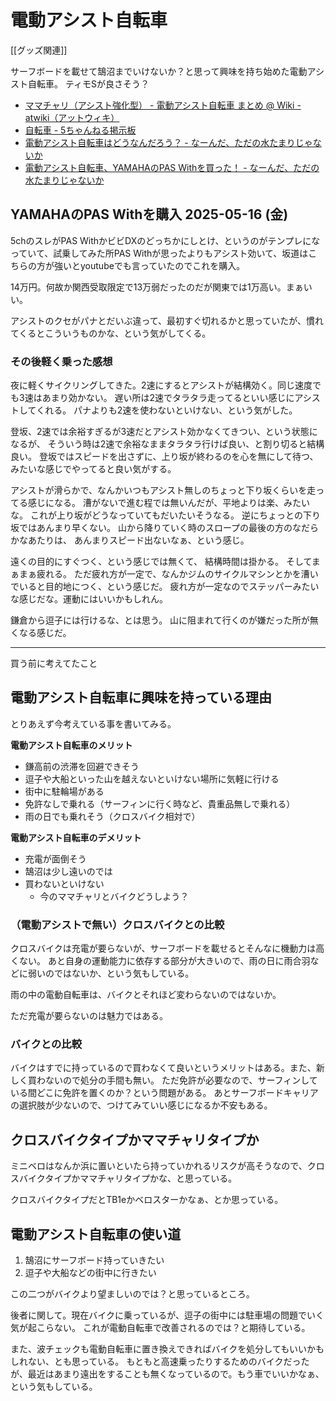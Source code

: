 # 電動アシスト自転車

[[グッズ関連]]

サーフボードを載せて鵠沼までいけないか？と思って興味を持ち始めた電動アシスト自転車。
ティモSが良さそう？

- [ママチャリ（アシスト強化型） - 電動アシスト自転車 まとめ @ Wiki - atwiki（アットウィキ）](https://w.atwiki.jp/den-assist/pages/45.html)
- [自転車 - 5ちゃんねる掲示板](https://medaka.5ch.net/bicycle/)
- [電動アシスト自転車はどうなんだろう？ - なーんだ、ただの水たまりじゃないか](https://karino2.github.io/2025/05/15/electric_assist_cycle_trial.html)
- [電動アシスト自転車、YAMAHAのPAS Withを買った！ - なーんだ、ただの水たまりじゃないか](https://karino2.github.io/2025/05/17/bought_e_assist_cycle.html)

## YAMAHAのPAS Withを購入 2025-05-16 (金)

5chのスレがPAS WithかビビDXのどっちかにしとけ、というのがテンプレになっていて、試乗してみた所PAS Withが思ったよりもアシスト効いて、坂道はこちらの方が強いとyoutubeでも言っていたのでこれを購入。

14万円。何故か関西受取限定で13万弱だったのだが関東では1万高い。まぁいい。

アシストのクセがパナとだいぶ違って、最初すぐ切れるかと思っていたが、慣れてくるとこういうものかな、という気がしてくる。

### その後軽く乗った感想

夜に軽くサイクリングしてきた。2速にするとアシストが結構効く。同じ速度でも3速はあまり効かない。
遅い所は2速でタラタラ走ってるといい感じにアシストしてくれる。
パナよりも2速を使わないといけない、という気がした。

登坂、2速では余裕すぎるが3速だとアシスト効かなくてきつい、という状態になるが、
そういう時は2速で余裕なままタラタラ行けば良い、と割り切ると結構良い。
登坂ではスピードを出さずに、上り坂が終わるのを心を無にして待つ、みたいな感じでやってると良い気がする。

アシストが滑らかで、なんかいつもアシスト無しのちょっと下り坂くらいを走ってる感じになる。
漕がないで進む程では無いんだが、平地よりは楽、みたいな。
これが上り坂がどうなっていてもだいたいそうなる。
逆にちょっとの下り坂ではあんまり早くない。
山から降りていく時のスロープの最後の方のなだらかなあたりは、
あんまりスピード出ないなぁ、という感じ。

遠くの目的にすぐつく、という感じでは無くて、
結構時間は掛かる。
そしてまぁまぁ疲れる。
ただ疲れ方が一定で、なんかジムのサイクルマシンとかを漕いでいると目的地につく、という感じだ。
疲れ方が一定なのでステッパーみたいな感じだな。運動にはいいかもしれん。

鎌倉から逗子には行けるな、とは思う。
山に阻まれて行くのが嫌だった所が無くなる感じだ。

----

買う前に考えてたこと

## 電動アシスト自転車に興味を持っている理由

とりあえず今考えている事を書いてみる。

**電動アシスト自転車のメリット**

- 鎌高前の渋滞を回避できそう
- 逗子や大船といった山を越えないといけない場所に気軽に行ける
- 街中に駐輪場がある
- 免許なしで乗れる（サーフィンに行く時など、貴重品無しで乗れる）
- 雨の日でも乗れそう（クロスバイク相対で）

**電動アシスト自転車のデメリット**

- 充電が面倒そう
- 鵠沼は少し遠いのでは
- 買わないといけない
   - 今のママチャリとバイクどうしよう？

### （電動アシストで無い）クロスバイクとの比較

クロスバイクは充電が要らないが、サーフボードを載せるとそんなに機動力は高くない。
あと自身の運動能力に依存する部分が大きいので、雨の日に雨合羽などに弱いのではないか、という気もしている。

雨の中の電動自転車は、バイクとそれほど変わらないのではないか。

ただ充電が要らないのは魅力ではある。

### バイクとの比較

バイクはすでに持っているので買わなくて良いというメリットはある。また、新しく買わないので処分の手間も無い。
ただ免許が必要なので、サーフィンしている間どこに免許を置くのか？という問題がある。
あとサーフボードキャリアの選択肢が少ないので、つけてみていい感じになるか不安もある。

## クロスバイクタイプかママチャリタイプか

ミニベロはなんか浜に置いといたら持っていかれるリスクが高そうなので、クロスバイクタイプかママチャリタイプかな、と思っている。

クロスバイクタイプだとTB1eかベロスターかなぁ、とか思っている。

## 電動アシスト自転車の使い道

1. 鵠沼にサーフボード持っていきたい
2. 逗子や大船などの街中に行きたい

この二つがバイクより望ましいのでは？と思っているところ。

後者に関して。現在バイクに乗っているが、逗子の街中には駐車場の問題でいく気が起こらない。
これが電動自転車で改善されるのでは？と期待している。

また、波チェックも電動自転車に置き換えできればバイクを処分してもいいかもしれない、とも思っている。
もともと高速乗ったりするためのバイクだったが、最近はあまり遠出をすることも無くなっているので。もう車でいいかなぁ、という気もしている。